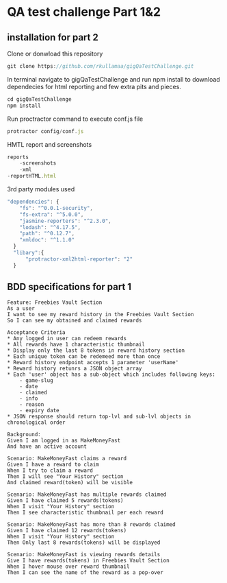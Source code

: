 # QA test challenge Part 1&2
## installation for part 2

Clone or donwload this repository

```js
git clone https://github.com/rkullamaa/gigQaTestChallenge.git
```
In terminal navigate to gigQaTestChallenge and run npm install to download 
dependecies for html reporting and few extra pits and pieces.

```js
cd gigQaTestChallenge
npm install
```
Run proctractor command to execute conf.js file

```js
protractor config/conf.js
```
HMTL report and screenshots
```js
reports
    -screenshots
    -xml
-reportHTML.html
```
3rd party modules used
```js
"dependencies": {
    "fs": "^0.0.1-security",
    "fs-extra": "^5.0.0",
    "jasmine-reporters": "^2.3.0",
    "lodash": "^4.17.5",
    "path": "^0.12.7",
    "xmldoc": "^1.1.0"
  }
  "libary":{
      "protractor-xml2html-reporter": "2"
  }
```

## BDD specifications for part 1
```gherkin
Feature: Freebies Vault Section
As a user
I want to see my reward history in the Freebies Vault Section
So I can see my obtained and claimed rewards

Acceptance Criteria
* Any logged in user can redeem rewards
* All rewards have 1 characteristic thumbnail
* Display only the last 8 tokens in reward history section
* Each unique token can be redemeed more than once
* Reward history endpoint accepts 1 parameter 'userName'
* Reward history retunrs a JSON object array
* Each 'user' object has a sub-object which includes following keys:
    - game-slug
    - date 
    - claimed
    - info
    - reason
    - expiry date
* JSON response should return top-lvl and sub-lvl objects in chronological order

Background:
Given I am logged in as MakeMoneyFast
And have an active account

Scenario: MakeMoneyFast claims a reward
Given I have a reward to claim
When I try to claim a reward
Then I will see "Your History" section
And claimed reward(token) will be visible

Scenario: MakeMoneyFast has multiple rewards claimed
Given I have claimed 5 rewards(tokens)
When I visit "Your History" section
Then I see characteristic thumbnail per each reward

Scenario: MakeMoneyFast has more than 8 rewards claimed
Given I have claimed 12 rewards(tokens)
When I visit "Your History" section
Then Only last 8 rewards(tokens) will be displayed

Scenario: MakeMoneyFast is viewing rewards details
Give I have rewards(tokens) in Freebies Vault Section
When I hover mouse over reward thumbnail
Then I can see the name of the reward as a pop-over
```